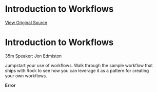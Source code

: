 # Introduction to Workflows
[View Original Source](https://community.rockrms.com/developer/videos/introduction-to-workflows)

   

Introduction to Workflows
=========================

35m Speaker: Jon Edmiston

Jumpstart your use of workflows. Walk through the sample workflow that ships with Rock to see how you can leverage it as a pattern for creating your own workflows.

**Error**